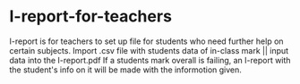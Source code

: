 # I-report-for-teachers
I-report is for teachers to set up file for students who need further help on certain subjects.
Import .csv file with students data of in-class mark || input data into the I-report.pdf 
If a students mark overall is failing, an I-report with the student's info on it will be made with the informotion given.

